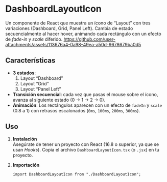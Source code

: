 # DashboardLayoutIcon

Un componente de React que muestra un ícono de “Layout” con tres variaciones (Dashboard, Grid, Panel Left). Cambia de estado secuencialmente al hacer hover, animando cada rectángulo con un efecto de *fade-in* y *scale* diferido.
https://github.com/user-attachments/assets/113676a4-0a98-49ea-a50d-9678679ba0d5
## Características

- **3 estados**: 
  1. Layout “Dashboard”  
  2. Layout “Grid”  
  3. Layout “Panel Left”  
- **Transición secuencial**: cada vez que pasas el mouse sobre el ícono, avanza al siguiente estado (0 → 1 → 2 → 0).  
- **Animación**: Los rectángulos aparecen con un efecto de `fadeIn` y `scale` (0.8 a 1) con retrasos escalonados (`0ms`, `100ms`, `200ms`, `300ms`).

## Uso

1. **Instalación**  
   Asegúrate de tener un proyecto con React (16.8 o superior, ya que se usan *Hooks*). Copia el archivo `DashboardLayoutIcon.tsx` (o `.jsx`) en tu proyecto.

2. **Importación**  
   ```tsx
   import DashboardLayoutIcon from "./DashboardLayoutIcon";
